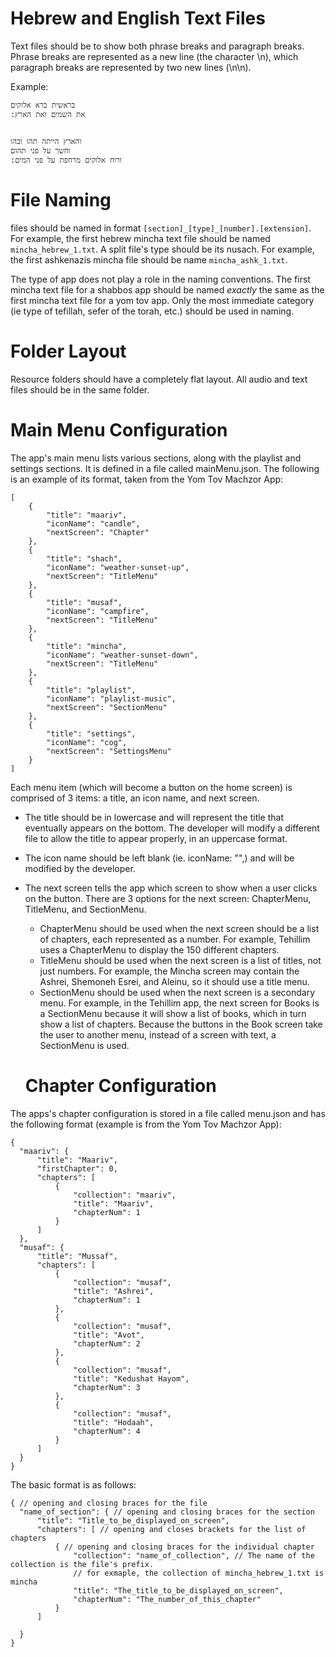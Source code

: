 # Hebrew and English Text Files
Text files should be to show both phrase breaks and paragraph breaks. Phrase breaks are represented as a new line (the character \n), which paragraph breaks are represented by two new lines (\n\n).

Example:
```
בראשית ברא אלוקים
:את השמים ואת הארץ


והארץ הייתה תהו ובהו
וחשך על פני תהום
:ורוח אלוקים מרחפת על פני המים
```

# File Naming
files should be named in format `[section]_[type]_[number].[extension]`. For example, the first hebrew mincha text file should be named `mincha_hebrew_1.txt`. A split file's type should be its nusach. For example, the first ashkenazis mincha file should be name `mincha_ashk_1.txt`.

The type of app does not play a role in the naming conventions. The first mincha text file for a shabbos app should be named _exactly_ the same as the first mincha text file for a yom tov app. Only the most immediate category (ie type of tefillah, sefer of the torah, etc.) should be used in naming.

# Folder Layout
Resource folders should have a completely flat layout. All audio and text files should be in the same folder.

# Main Menu Configuration
The app's main menu lists various sections, along with the playlist and settings sections. It is defined in a file called mainMenu.json. The following is an example of its format, taken from the Yom Tov Machzor App:

```
[
    {
        "title": "maariv",
        "iconName": "candle",
        "nextScreen": "Chapter"
    },
    {
        "title": "shach",
        "iconName": "weather-sunset-up",
        "nextScreen": "TitleMenu"
    },
    {
        "title": "musaf",
        "iconName": "campfire",
        "nextScreen": "TitleMenu"
    },
    {
        "title": "mincha",
        "iconName": "weather-sunset-down",
        "nextScreen": "TitleMenu"
    },
    {
        "title": "playlist",
        "iconName": "playlist-music",
        "nextScreen": "SectionMenu"
    },
    {
        "title": "settings",
        "iconName": "cog",
        "nextScreen": "SettingsMenu"
    }
]
```

Each menu item (which will become a button on the home screen) is comprised of 3 items: a title, an icon name, and next screen. 

- The title should be in lowercase and will represent the title that eventually appears on the bottom. The developer will modify a different file to allow the title to appear properly, in an uppercase format.

- The icon name should be left blank (ie. iconName: "",) and will be modified by the developer.

- The next screen tells the app which screen to show when a user clicks on the button. There are 3 options for the next screen: ChapterMenu, TitleMenu, and SectionMenu. 
  - ChapterMenu should be used when the next screen should be a list of chapters, each represented as a number. For example, Tehillim uses a ChapterMenu to display the 150 different chapters.
  - TitleMenu should be used when the next screen is a list of titles, not just numbers. For example, the Mincha screen may contain the Ashrei, Shemoneh Esrei, and Aleinu, so it should use a title menu.
  - SectionMenu should be used when the next screen is a secondary menu. For example, in the Tehillim app, the next screen for Books is a SectionMenu because it will show a list of books, which in turn show a list of chapters. Because the buttons in the Book screen take the user to another menu, instead of a screen with text, a SectionMenu is used.

  # Chapter Configuration
The apps's chapter configuration is stored in a file called menu.json and has the following format (example is from the Yom Tov Machzor App):
  ```
  {
    "maariv": {
        "title": "Maariv",
        "firstChapter": 0,
        "chapters": [
            {
                "collection": "maariv",
                "title": "Maariv",
                "chapterNum": 1
            }
        ]
    },
    "musaf": {
        "title": "Mussaf",
        "chapters": [
            {
                "collection": "musaf",
                "title": "Ashrei",
                "chapterNum": 1
            },
            {
                "collection": "musaf",
                "title": "Avot",
                "chapterNum": 2
            },
            {
                "collection": "musaf",
                "title": "Kedushat Hayom",
                "chapterNum": 3
            },
            {
                "collection": "musaf",
                "title": "Hodaah",
                "chapterNum": 4
            }
        ]
    }
  }
  ```
  The basic format is as follows:
  ```
  { // opening and closing braces for the file
    "name_of_section": { // opening and closing braces for the section
        "title": "Title_to_be_displayed_on_screen",
        "chapters": [ // opening and closes brackets for the list of chapters
            { // opening and closing braces for the individual chapter
                "collection": "name_of_collection", // The name of the collection is the file's prefix.
                // for exmaple, the collection of mincha_hebrew_1.txt is mincha
                "title": "The_title_to_be_displayed_on_screen",
                "chapterNum": "The_number_of_this_chapter"
            }
        ]

    }
  }
  ```
